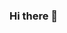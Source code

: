 ### Hi there 👋

<!--
**Ksi0Na/Ksi0Na** is a ✨ _special_ ✨ repository because its `README.md` (this file) appears on your GitHub profile.

![Readme Card](https://github-readme-stats.vercel.app/api/pin/?username=Ksi0Na&repo=github-readme-stats)](https://github.com/anuraghazra/github-readme-stats)

![Top Langs](https://github-readme-stats.vercel.app/api/top-langs/?username=Ksi0Na&layout=compact)](https://github.com/anuraghazra/github-readme-stats)

